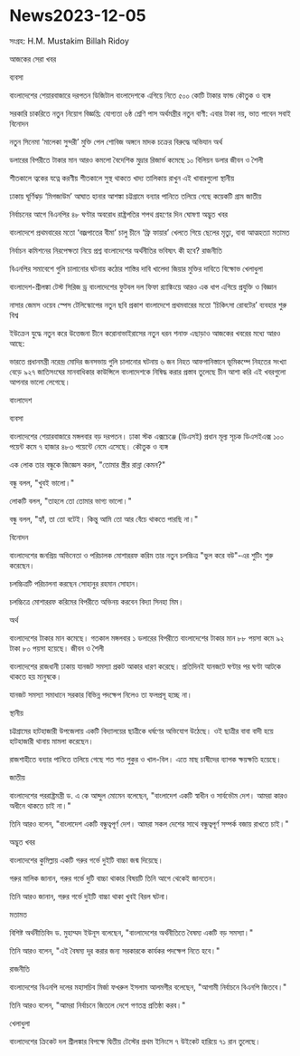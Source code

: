 # News2023-12-05

সংগ্রহ: H.M. Mustakim Billah Ridoy

আজকের সেরা খবর

ব্যবসা

বাংলাদেশের শেয়ারবাজারে দরপতন
ডিজিটাল বাংলাদেশকে এগিয়ে নিতে ৫০০ কোটি টাকার ফান্ড
কৌতুক ও ব্যঙ্গ

সরকারি চাকরিতে নতুন নিয়োগ বিজ্ঞপ্তি: যোগ্যতা ৬ষ্ঠ শ্রেণি পাস
অর্থমন্ত্রীর নতুন বাণী: এবার টাকা নয়, ভাত পাবেন সবাই
বিনোদন

নতুন সিনেমা ‘মালেকা সুন্দরী’ মুক্তি পেল
শোবিজ অঙ্গনে মাদক চক্রের বিরুদ্ধে অভিযান
অর্থ

ডলারের বিপরীতে টাকার মান আরও কমলো
বৈদেশিক মুদ্রার রিজার্ভ কমেছে ১০ বিলিয়ন ডলার
জীবন ও শৈলী

শীতকালে ত্বকের যত্নে করণীয়
শীতকালে সুস্থ থাকতে খাদ্য তালিকায় রাখুন এই খাবারগুলো
স্থানীয়

ঢাকায় ঘূর্ণিঝড় ‘মিগজাউম’ আঘাত হানার আশঙ্কা
চট্টগ্রামে বন্যার পানিতে তলিয়ে গেছে কয়েকটি গ্রাম
জাতীয়

নির্বাচনের আগে বিএনপির ৪৮ ঘণ্টার অবরোধ
রাষ্ট্রপতির শপথ গ্রহণের দিন ঘোষণা
অদ্ভুত খবর

বাংলাদেশে প্রথমবারের মতো ‘বজ্রপাতের বীমা’ চালু
চীনে ‘ফ্রি ফায়ার’ খেলতে গিয়ে ছেলের মৃত্যু, বাবা আত্মহত্যা
মতামত

নির্বাচন কমিশনের নিরপেক্ষতা নিয়ে প্রশ্ন
বাংলাদেশের অর্থনীতির ভবিষ্যৎ কী হবে?
রাজনীতি

বিএনপির সমাবেশে গুলি চালানোর ঘটনায় কঠোর শাস্তির দাবি
খালেদা জিয়ার মুক্তির দাবিতে বিক্ষোভ
খেলাধুলা

বাংলাদেশ-শ্রীলঙ্কা টেস্ট সিরিজ ড্র
বাংলাদেশের ফুটবল দল ফিফা র‌্যাঙ্কিংয়ে আরও এক ধাপ এগিয়ে
প্রযুক্তি ও বিজ্ঞান

নাসার জেমস ওয়েব স্পেস টেলিস্কোপের নতুন ছবি প্রকাশ
বাংলাদেশে প্রথমবারের মতো ‘চিকিৎসা রোবটের’ ব্যবহার শুরু
বিশ্ব

ইউক্রেন যুদ্ধে নতুন করে উত্তেজনা
চীনে করোনাভাইরাসের নতুন ধরন শনাক্ত
এছাড়াও আজকের খবরের মধ্যে আরও আছে:

ভারতে প্রধানমন্ত্রী নরেন্দ্র মোদির জনসভায় গুলি চালানোর ঘটনায় ৬ জন নিহত
আফগানিস্তানে ভূমিকম্পে নিহতের সংখ্যা বেড়ে ৯২৭
জাতিসংঘের মানবাধিকার কাউন্সিলে বাংলাদেশকে নিষিদ্ধ করার প্রস্তাব তুলেছে চীন
আশা করি এই খবরগুলো আপনার ভালো লেগেছে।




বাংলাদেশ

ব্যবসা

বাংলাদেশের শেয়ারবাজারে মঙ্গলবার বড় দরপতন। ঢাকা স্টক এক্সচেঞ্জে (ডিএসই) প্রধান মূল্য সূচক ডিএসইএক্স ১০০ পয়েন্ট কমে ৭ হাজার ৪৮৩ পয়েন্টে নেমে এসেছে।
কৌতুক ও ব্যঙ্গ

এক লোক তার বন্ধুকে জিজ্ঞেস করল, "তোমার স্ত্রীর রান্না কেমন?"

বন্ধু বলল, "খুবই ভালো।"

লোকটি বলল, "তাহলে তো তোমার ভাগ্য ভালো।"

বন্ধু বলল, "হ্যাঁ, তা তো বটেই। কিন্তু আমি তো আর বেঁচে থাকতে পারছি না।"

বিনোদন

বাংলাদেশের জনপ্রিয় অভিনেতা ও পরিচালক মোশাররফ করিম তার নতুন চলচ্চিত্র "ভুল করে বউ"-এর শুটিং শুরু করেছেন।

চলচ্চিত্রটি পরিচালনা করছেন সোহানুর রহমান সোহান।

চলচ্চিত্রে মোশাররফ করিমের বিপরীতে অভিনয় করবেন বিদ্যা সিনহা মিম।

অর্থ

বাংলাদেশের টাকার মান কমেছে। গতকাল মঙ্গলবার ১ ডলারের বিপরীতে বাংলাদেশের টাকার মান ৮৮ পয়সা কমে ৯২ টাকা ৮০ পয়সা হয়েছে।
জীবন ও শৈলী

বাংলাদেশের রাজধানী ঢাকায় যানজট সমস্যা প্রকট আকার ধারণ করেছে। প্রতিদিনই যানজটে ঘণ্টার পর ঘণ্টা আটকে থাকতে হয় মানুষকে।

যানজট সমস্যা সমাধানে সরকার বিভিন্ন পদক্ষেপ নিলেও তা ফলপ্রসূ হচ্ছে না।

স্থানীয়

চট্টগ্রামের হাটহাজারী উপজেলায় একটি বিদ্যালয়ের ছাত্রীকে ধর্ষণের অভিযোগ উঠেছে। ওই ছাত্রীর বাবা বাদী হয়ে হাটহাজারী থানায় মামলা করেছেন।

রাজশাহীতে বন্যার পানিতে তলিয়ে গেছে শত শত পুকুর ও খাল-বিল। এতে মাছ চাষীদের ব্যাপক ক্ষয়ক্ষতি হয়েছে।

জাতীয়

বাংলাদেশের পররাষ্ট্রমন্ত্রী ড. এ কে আব্দুল মোমেন বলেছেন, "বাংলাদেশ একটি স্বাধীন ও সার্বভৌম দেশ। আমরা কারও অধীনে থাকতে চাই না।"

তিনি আরও বলেন, "বাংলাদেশ একটি বন্ধুত্বপূর্ণ দেশ। আমরা সকল দেশের সাথে বন্ধুত্বপূর্ণ সম্পর্ক বজায় রাখতে চাই।"

অদ্ভুত খবর

বাংলাদেশের কুমিল্লায় একটি গরুর গর্ভে দুইটি বাচ্চা জন্ম দিয়েছে।

গরুর মালিক জানান, গরুর গর্ভে দুটি বাচ্চা থাকার বিষয়টি তিনি আগে থেকেই জানতেন।

তিনি আরও জানান, গরুর গর্ভে দুইটি বাচ্চা থাকা খুবই বিরল ঘটনা।

মতামত

বিশিষ্ট অর্থনীতিবিদ ড. মুহাম্মদ ইউনূস বলেছেন, "বাংলাদেশের অর্থনীতিতে বৈষম্য একটি বড় সমস্যা।"

তিনি আরও বলেন, "এই বৈষম্য দূর করার জন্য সরকারকে কার্যকর পদক্ষেপ নিতে হবে।"

রাজনীতি

বাংলাদেশের বিএনপি দলের মহাসচিব মির্জা ফখরুল ইসলাম আলমগীর বলেছেন, "আগামী নির্বাচনে বিএনপি জিতবে।"

তিনি আরও বলেন, "আমরা নির্বাচনে জিতলে দেশে গণতন্ত্র প্রতিষ্ঠা করব।"

খেলাধুলা

বাংলাদেশের ক্রিকেট দল শ্রীলঙ্কার বিপক্ষে দ্বিতীয় টেস্টের প্রথম ইনিংসে ৭ উইকেট হারিয়ে ৭১ রান তুলেছে।

